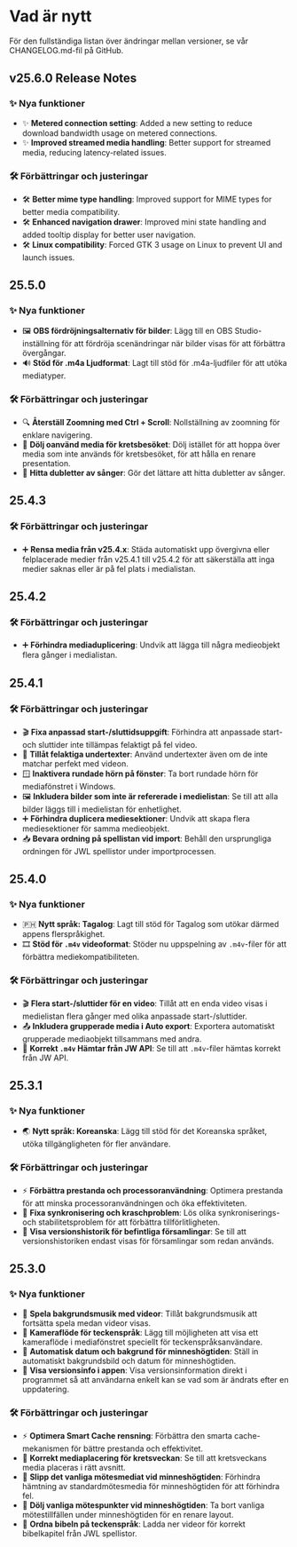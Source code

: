 <!-- markdownlint-disable no-duplicate-heading -->

# Vad är nytt

För den fullständiga listan över ändringar mellan versioner, se vår CHANGELOG.md-fil på GitHub.

## v25.6.0 Release Notes

### ✨ Nya funktioner

- ✨ **Metered connection setting**: Added a new setting to reduce download bandwidth usage on metered connections.
- ✨ **Improved streamed media handling**: Better support for streamed media, reducing latency-related issues.

### 🛠️ Förbättringar och justeringar

- 🛠️ **Better mime type handling**: Improved support for MIME types for better media compatibility.
- 🛠️ **Enhanced navigation drawer**: Improved mini state handling and added tooltip display for better user navigation.
- 🛠️ **Linux compatibility**: Forced GTK 3 usage on Linux to prevent UI and launch issues.

## 25.5.0

### ✨ Nya funktioner

- 🖼️ **OBS fördröjningsalternativ för bilder**: Lägg till en OBS Studio-inställning för att fördröja scenändringar när bilder visas för att förbättra övergångar.
- 🔊 **Stöd för .m4a Ljudformat**: Lagt till stöd för .m4a-ljudfiler för att utöka mediatyper.

### 🛠️ Förbättringar och justeringar

- 🔍 **Återställ Zoomning med Ctrl + Scroll**: Nollställning av zoomning för enklare navigering.
- 👤 **Dölj oanvänd media för kretsbesöket**: Dölj istället för att hoppa över media som inte används för kretsbesöket, för att hålla en renare presentation.
- 🎵 **Hitta dubletter av sånger**: Gör det lättare att hitta dubletter av sånger.

## 25.4.3

### 🛠️ Förbättringar och justeringar

- ➕ **Rensa media från v25.4.x**: Städa automatiskt upp övergivna eller felplacerade medier från v25.4.1 till v25.4.2 för att säkerställa att inga medier saknas eller är på fel plats i medialistan.

## 25.4.2

### 🛠️ Förbättringar och justeringar

- ➕ **Förhindra mediaduplicering**: Undvik att lägga till några medieobjekt flera gånger i medialistan.

## 25.4.1

### 🛠️ Förbättringar och justeringar

- 🎬 **Fixa anpassad start-/sluttidsuppgift**: Förhindra att anpassade start- och sluttider inte tillämpas felaktigt på fel video.
- 📝 **Tillåt felaktiga undertexter**: Använd undertexter även om de inte matchar perfekt med videon.
- 🪟 **Inaktivera rundade hörn på fönster**: Ta bort rundade hörn för mediafönstret i Windows.
- 🖼️ **Inkludera bilder som inte är refererade i medielistan**: Se till att alla bilder läggs till i medielistan för enhetlighet.
- ➕ **Förhindra duplicera mediesektioner**: Undvik att skapa flera mediesektioner för samma medieobjekt.
- 📥 **Bevara ordning på spellistan vid import**: Behåll den ursprungliga ordningen för JWL spellistor under importprocessen.

## 25.4.0

### ✨ Nya funktioner

- 🇵🇭 **Nytt språk: Tagalog**: Lagt till stöd för Tagalog som utökar därmed appens flerspråkighet.
- 🎞️ **Stöd för `.m4v` videoformat**: Stöder nu uppspelning av `.m4v`-filer för att förbättra mediekompatibiliteten.

### 🛠️ Förbättringar och justeringar

- 🎬 **Flera start-/sluttider för en video**: Tillåt att en enda video visas i medielistan flera gånger med olika anpassade start-/sluttider.
- 📤 **Inkludera grupperade media i Auto export**: Exportera automatiskt grupperade mediaobjekt tillsammans med andra.
- 📡 **Korrekt `.m4v` Hämtar från JW API**: Se till att `.m4v`-filer hämtas korrekt från JW API.

## 25.3.1

### ✨ Nya funktioner

- 🌏 **Nytt språk: Koreanska**: Lägg till stöd för det Koreanska språket, utöka tillgängligheten för fler användare.

### 🛠️ Förbättringar och justeringar

- ⚡ **Förbättra prestanda och processoranvändning**: Optimera prestanda för att minska processoranvändningen och öka effektiviteten.
- 🔄 **Fixa synkronisering och kraschproblem**: Lös olika synkroniserings- och stabilitetsproblem för att förbättra tillförlitligheten.
- 📜 **Visa versionshistorik för befintliga församlingar**: Se till att versionshistoriken endast visas för församlingar som redan används.

## 25.3.0

### ✨ Nya funktioner

- 🎵 **Spela bakgrundsmusik med videor**: Tillåt bakgrundsmusik att fortsätta spela medan videor visas.
- 🎥 **Kameraflöde för teckenspråk**: Lägg till möjligheten att visa ett kameraflöde i mediafönstret speciellt för teckenspråksanvändare.
- 📅 **Automatisk datum och bakgrund för minneshögtiden**: Ställ in automatiskt bakgrundsbild och datum för minneshögtiden.
- 📜 **Visa versionsinfo i appen**: Visa versionsinformation direkt i programmet så att användarna enkelt kan se vad som är ändrats efter en uppdatering.

### 🛠️ Förbättringar och justeringar

- ⚡ **Optimera Smart Cache rensning**: Förbättra den smarta cache-mekanismen för bättre prestanda och effektivitet.
- 📂 **Korrekt mediaplacering för kretsveckan**: Se till att kretsveckans media placeras i rätt avsnitt.
- 📅 **Slipp det vanliga mötesmediat vid minneshögtiden**: Förhindra hämtning av standardmötesmedia för minneshögtiden för att förhindra fel.
- 📅 **Dölj vanliga mötespunkter vid minneshögtiden**: Ta bort vanliga mötestillfällen under minneshögtiden för en renare layout.
- 📖 **Ordna bibeln på teckenspråk**: Ladda ner videor för korrekt bibelkapitel från JWL spellistor.
